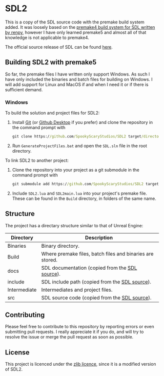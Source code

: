 # SDL2

This is a copy of the SDL source code with the premake build system added. It was loosely based on the
[premake4 build system for SDL written by renpy][1], however I have only learned premake5 and almost all
of that knowledge is not applicable to premake4.

The official source release of SDL can be found [here][2]. 

## Building SDL2 with premake5
So far, the premake files I have written only support Windows. As such I have only included the binaries and 
batch files for building on Windows. I will add support for Linux and MacOS if and when I need it or if there
is sufficient demand.
### Windows
To build the solution and project files for SDL2:

 1. Install [Git][3] (or [Github Desktop][4] if you prefer)
    and clone the repository in the command prompt with
    ```bat
    git clone https://github.com/SpookyScaryStudios/SDL2 target/directory
    ```
 2. Run `GenerateProjectFiles.bat` and open the `SDL.sln` file in the root directory.

To link SDL2 to another project:

 1. Clone the repository into your project as a git submodule in the command prompt with
    ```bat
    git submodule add https://github.com/SpookyScaryStudios/SDL2 target/directory
    ```
 2. Include `SDL2.lua` and `SDL2main.lua` into your project's premake file. These can be found in the `Build`
    directory, in folders of the same name.

## Structure
The project has a directary structure similar to that of Unreal Engine:

| Directory   | Description                                               |
|-------------|-----------------------------------------------------------|
| Binaries    | Binary directory.                                        |
| Build       | Where premake files, batch files and binaries are stored. |
| docs        | SDL documentation (copied from the [SDL source][2]).      |
| include     | SDL include path  (copied from the [SDL source][2]).      |
| Intermediate | Intermediates and project files.                           |
| src         | SDL source code   (copied from the [SDL source][2]).      |

## Contributing
Please feel free to contribute to this repository by reporting errors or even submitting pull requests. I
really appreciate it if you do, and will try to resolve the issue or merge the pull request as soon as
possible.

## License
This project is licenced under the [zlib licence][5], since it is a modified version of SDL2.


[1]: https://github.com/renpy/SDL2
[2]: https://www.libsdl.org/download-2.0.php
[3]: https://git-scm.com/downloads
[4]: https://desktop.github.com
[5]: https://www.zlib.net/zlib_license.html
